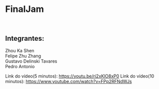 # FinalJam
<br>
<h2>Integrantes:</h2>
Zhou Ka Shen<br>
Felipe Zhu Zhang<br>
Gustavo Delinski Tavares<br>
Pedro Antonio<br>

Link do vídeo(5 minutos): https://youtu.be/ri2xKlO8xP0
Link do vídeo(10 minutos): https://www.youtube.com/watch?v=FPp2RFNdWJs
